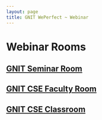 ```yaml
---
layout: page
title: GNIT WePerfect ~ Webinar
---
```


# Webinar Rooms


## [GNIT Seminar Room](https://bbb.cyber4edu.org/b/sub-vrk-k64)

## [GNIT CSE Faculty Room](https://bbb.cyber4edu.org/b/sub-cgr-244)

## [GNIT CSE Classroom](https://bbb.cyber4edu.org/b/sub-4qr-t6m)


